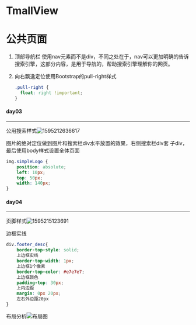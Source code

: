 # TmallView
# 公共页面
1. 顶部导航栏
    使用nav元素而不是div，不同之处在于，nav可以更加明确的告诉搜索引擎，这部分内容，是用于导航的，帮助搜索引擎理解你的网页。
    
2. 向右飘逸定位使用Bootstrap的pull-right样式

    ```css
    .pull-right {
      float: right !important;
    }
    ```


#### day03

---

公用搜索样式![1595212636617](C:\Users\12157\AppData\Roaming\Typora\typora-user-images\1595212636617.png)

图片的绝对定位做到图片和搜索栏div水平放置的效果，右侧搜索栏div套 子div，最后使用body样式设置全体页面

```css
img.simpleLogo {
    position: absolute;
    left: 10px;
    top: 50px;
    width: 140px;
}
```



#### day04

---

页脚样式![1595215123691](C:\Users\12157\AppData\Roaming\Typora\typora-user-images\1595215123691.png)

边框实线

```css
div.footer_desc{
    border-top-style: solid;
    上边框实线
    border-top-width: 1px;
    上边框1个像素
    border-top-color: #e7e7e7;
    上边框颜色
    padding-top: 30px;
    上内边距
    margin: 0px 20px;
    左右外边距20px
}
```

布局分析![布局图](https://i.loli.net/2020/07/20/9IaDlmgWsPHRfxk.jpg)

